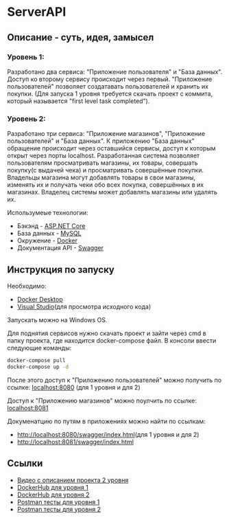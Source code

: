 # ServerAPI
## Описание - суть, идея, замысел
### Уровень 1:
Разработано два сервиса: "Приложение пользователя" и "База данных". Доступ ко второму сервису происходит через первый. "Приложение пользователей" позволяет создатавать пользователей и хранить их покупки. (Для запуска 1 уровня требуется скачать проект с коммита, который называется "first level task completed").

### Уровень 2:
Разработано три сервиса: "Приложение магазинов", "Приложение пользователей" и "База данных".
К приложению "База данных" обращение происходит через оставшийся сервисы, доступ к которым открыт через порты localhost.
Разработанная система позволяет пользователям просматривать магазины, их товары, совершать покупку(с выдачей чека) и просматривать совершённые покупки.
Владельцы магазина могут добавлять товары в свои магазины, изменять их и получать чеки обо всех покупка, совершённых в их магазинах.
Владелец системы может добавлять магазины или удалять их.

Использумеые технологии:
 - Бэкэнд - [ASP.NET Core](https://dotnet.microsoft.com/learn/aspnet/what-is-aspnet-core)
 - База данных - [MySQL](https://www.mysql.com/)
 - Окружение - [Docker](https://www.docker.com/)
 - Документация API - [Swagger](https://swagger.io/)

## Инструкция по запуску
Необходимо:
 - [Docker Desktop](https://www.docker.com/products/docker-desktop)
 - [Visual Studio](https://visualstudio.microsoft.com/ru/downloads/)(для просмотра исходного кода)

Запускать можно на Windows OS.

Для поднятия сервисов нужно скачать проект и зайти через cmd в папку проекта, где находится docker-compose файл.
В консоли ввести следующие команды:
```sh
docker-compose pull
docker-compose up -d
```
После этого доступ к "Приложению пользователей" можно получить по ссылке: [localhost:8080](http://localhost:8080) (для 1 уровня и для 2)

Доступ к "Приложению магазинов" можно поулчить по ссылке: [localhost:8081](http://localhost:8081)

Докуменатцию по путям в приложениях можно найти по ссылкам:
 - [http://localhost:8080/swagger/index.html](http://localhost:8080/swagger/index.html)(для 1 уровня и для 2)
 - [http://localhost:8081/swagger/index.html](http://localhost:8081/swagger/index.html)

## Ссылки
 - [Видео с опиcанием проекта 2 уровня](https://disk.yandex.ru/d/keOlHy7JvGfnaA?w=1)
 - [DockerHub для уровня 1](https://hub.docker.com/repository/docker/maxide201/rtu_it_lab_lvl1)
 - [DockerHub для уровня 2](https://hub.docker.com/repository/docker/maxide201/rtu_it_lab_lvl2)
 - [Postman тесты для уровня 1](https://www.getpostman.com/collections/0d60db30e581534d3f40)
 - [Postman тесты для уровня 2](https://www.getpostman.com/collections/c7d0d9778d2c170294db)
